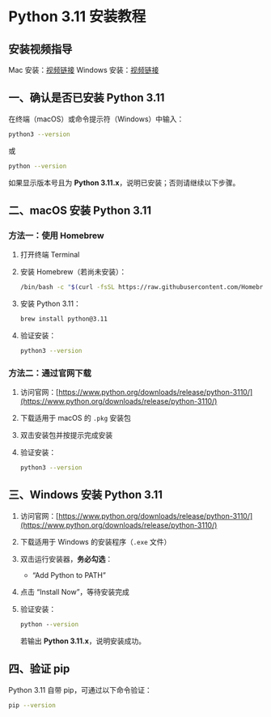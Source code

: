 # Python 3.11 安装教程

## 安装视频指导

Mac 安装：[视频链接](https://www.bilibili.com/video/BV1rkwpe8ESS?vd_source=bb49e3b344032077fd23f649283a3594)
Windows 安装：[视频链接](https://www.bilibili.com/video/BV141gPzeEVK?vd_source=bb49e3b344032077fd23f649283a3594)

## 一、确认是否已安装 Python 3.11

在终端（macOS）或命令提示符（Windows）中输入：

```bash
python3 --version
```

或

```bash
python --version
```

如果显示版本号且为 **Python 3.11.x**，说明已安装；否则请继续以下步骤。

## 二、macOS 安装 Python 3.11

### 方法一：使用 Homebrew

1. 打开终端 Terminal

2. 安装 Homebrew（若尚未安装）：

   ```bash
   /bin/bash -c "$(curl -fsSL https://raw.githubusercontent.com/Homebrew/install/HEAD/install.sh)"
   ```

3. 安装 Python 3.11：

   ```bash
   brew install python@3.11
   ```

4. 验证安装：

   ```bash
   python3 --version
   ```

### 方法二：通过官网下载

1. 访问官网：[https://www.python.org/downloads/release/python-3110/](https://www.python.org/downloads/release/python-3110/)
2. 下载适用于 macOS 的 `.pkg` 安装包
3. 双击安装包并按提示完成安装
4. 验证安装：

   ```bash
   python3 --version
   ```

## 三、Windows 安装 Python 3.11

1. 访问官网：[https://www.python.org/downloads/release/python-3110/](https://www.python.org/downloads/release/python-3110/)
2. 下载适用于 Windows 的安装程序（`.exe` 文件）
3. 双击运行安装器，**务必勾选**：

   * “Add Python to PATH”
4. 点击 “Install Now”，等待安装完成
5. 验证安装：

   ```cmd
   python --version
   ```

   若输出 **Python 3.11.x**，说明安装成功。

## 四、验证 pip

Python 3.11 自带 pip，可通过以下命令验证：

```bash
pip --version
```
